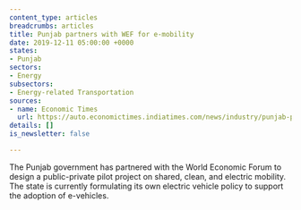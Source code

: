 ```yaml
---
content_type: articles
breadcrumbs: articles
title: Punjab partners with WEF for e-mobility
date: 2019-12-11 05:00:00 +0000
states:
- Punjab
sectors:
- Energy
subsectors:
- Energy-related Transportation
sources:
- name: Economic Times
  url: https://auto.economictimes.indiatimes.com/news/industry/punjab-partners-with-wef-for-e-mobility/72366123
details: []
is_newsletter: false

---
```

The Punjab government has partnered with the World Economic Forum to design a public-private pilot project on shared, clean, and electric mobility. The state is currently formulating its own electric vehicle policy to support the adoption of e-vehicles.
